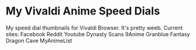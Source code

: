 # My Vivaldi Anime Speed Dials
My speed dial thumbnails for Vivaldi Browser. It's pretty weeb.
Current sites:
Facebook
Reddit
Youtube
Dynasty Scans
9Anime
Granblue Fantasy
Dragon Cave
MyAnimeList
